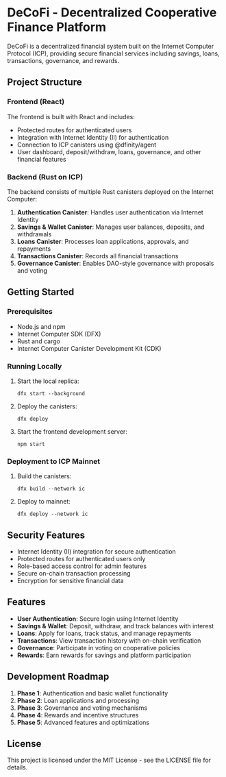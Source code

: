 
# DeCoFi - Decentralized Cooperative Finance Platform

DeCoFi is a decentralized financial system built on the Internet Computer Protocol (ICP), providing secure financial services including savings, loans, transactions, governance, and rewards.

## Project Structure

### Frontend (React)

The frontend is built with React and includes:

- Protected routes for authenticated users
- Integration with Internet Identity (II) for authentication
- Connection to ICP canisters using @dfinity/agent
- User dashboard, deposit/withdraw, loans, governance, and other financial features

### Backend (Rust on ICP)

The backend consists of multiple Rust canisters deployed on the Internet Computer:

1. **Authentication Canister**: Handles user authentication via Internet Identity
2. **Savings & Wallet Canister**: Manages user balances, deposits, and withdrawals
3. **Loans Canister**: Processes loan applications, approvals, and repayments
4. **Transactions Canister**: Records all financial transactions
5. **Governance Canister**: Enables DAO-style governance with proposals and voting

## Getting Started

### Prerequisites

- Node.js and npm
- Internet Computer SDK (DFX)
- Rust and cargo
- Internet Computer Canister Development Kit (CDK)

### Running Locally

1. Start the local replica:
   ```
   dfx start --background
   ```

2. Deploy the canisters:
   ```
   dfx deploy
   ```

3. Start the frontend development server:
   ```
   npm start
   ```

### Deployment to ICP Mainnet

1. Build the canisters:
   ```
   dfx build --network ic
   ```

2. Deploy to mainnet:
   ```
   dfx deploy --network ic
   ```

## Security Features

- Internet Identity (II) integration for secure authentication
- Protected routes for authenticated users only
- Role-based access control for admin features
- Secure on-chain transaction processing
- Encryption for sensitive financial data

## Features

- **User Authentication**: Secure login using Internet Identity
- **Savings & Wallet**: Deposit, withdraw, and track balances with interest
- **Loans**: Apply for loans, track status, and manage repayments
- **Transactions**: View transaction history with on-chain verification
- **Governance**: Participate in voting on cooperative policies
- **Rewards**: Earn rewards for savings and platform participation

## Development Roadmap

1. **Phase 1**: Authentication and basic wallet functionality
2. **Phase 2**: Loan applications and processing
3. **Phase 3**: Governance and voting mechanisms
4. **Phase 4**: Rewards and incentive structures
5. **Phase 5**: Advanced features and optimizations

## License

This project is licensed under the MIT License - see the LICENSE file for details.
